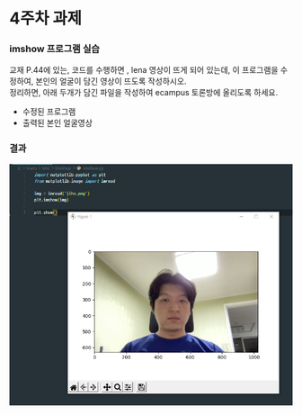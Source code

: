 # 4주차 과제
### imshow 프로그램 실습
교재 P.44에 있는, 코드를 수행하면 , lena 영상이 뜨게 되어 있는데,
이 프로그램을 수정하여,  본인의 얼굴이 담긴 영상이 뜨도록 작성하시오.  
정리하면, 아래 두개가 담긴 파일을 작성하여 ecampus 토론방에 올리도록 하세요.
- 수정된 프로그램
- 출력된 본인 얼굴영상
### 결과
![result.png](result.png)
